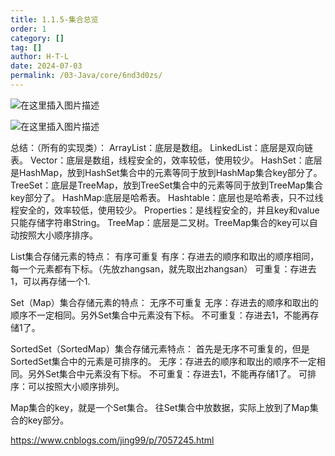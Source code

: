 ```yaml
---
title: 1.1.5-集合总览
order: 1
category: []
tag: []
author: H·T·L
date: 2024-07-03
permalink: /03-Java/core/6nd3d0zs/
---
```

![在这里插入图片描述](http://images.hicoding.top/i/2024/07/29/kq925y-2.webp)

![在这里插入图片描述](http://images.hicoding.top/i/2024/07/29/kq9lsw-2.webp)

总结：（所有的实现类）：
ArrayList：底层是数组。
LinkedList：底层是双向链表。
Vector：底层是数组，线程安全的，效率较低，使用较少。
HashSet：底层是HashMap，放到HashSet集合中的元素等同于放到HashMap集合key部分了。
TreeSet：底层是TreeMap，放到TreeSet集合中的元素等同于放到TreeMap集合key部分了。
HashMap:底层是哈希表。
Hashtable：底层也是哈希表，只不过线程安全的，效率较低，使用较少。
Properties：是线程安全的，并且key和value只能存储字符串String。
TreeMap：底层是二叉树。TreeMap集合的key可以自动按照大小顺序排序。

List集合存储元素的特点：
有序可重复
有序：存进去的顺序和取出的顺序相同，每一个元素都有下标。（先放zhangsan，就先取出zhangsan）
可重复：存进去1，可以再存储一个1.

Set（Map）集合存储元素的特点：
无序不可重复
无序：存进去的顺序和取出的顺序不一定相同。另外Set集合中元素没有下标。
不可重复：存进去1，不能再存储1了。

SortedSet（SortedMap）集合存储元素特点：
首先是无序不可重复的，但是SortedSet集合中的元素是可排序的。
无序：存进去的顺序和取出的顺序不一定相同。另外Set集合中元素没有下标。
不可重复：存进去1，不能再存储1了。
可排序：可以按照大小顺序排列。

Map集合的key，就是一个Set集合。
往Set集合中放数据，实际上放到了Map集合的key部分。





https://www.cnblogs.com/jing99/p/7057245.html